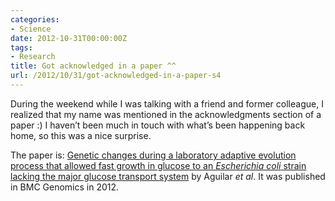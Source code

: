 ```yaml
---
categories:
- Science
date: 2012-10-31T00:00:00Z
tags:
- Research
title: Got acknowledged in a paper ^^
url: /2012/10/31/got-acknowledged-in-a-paper-s4
---
```


<p>During the weekend while I was talking with a friend and former colleague, I realized that my name was mentioned in the acknowledgments section of a paper :) I haven&#8217;t been much in touch with what&#8217;s been happening back home, so this was a nice surprise.</p>
<p>The paper is: <a href="http://www.biomedcentral.com/1471-2164/13/385">Genetic changes during a laboratory adaptive evolution process that allowed fast growth in glucose to an <em>Escherichia coli</em> strain lacking the major glucose transport system</a> by Aguilar<em> et al</em>. It was published in BMC Genomics in 2012.</p>
